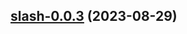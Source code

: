 

## [slash-0.0.3](https://github.com/truecharts/charts/compare/slash-1.0.0...slash-0.0.3) (2023-08-29)

